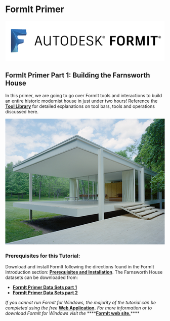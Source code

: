 # FormIt Primer

![](../.gitbook/assets/b5030b43-df24-4259-ad6a-94bcad61bc78.png)

## FormIt Primer Part 1: Building the Farnsworth House

In this primer, we are going to go over FormIt tools and interactions to build an entire historic modernist house in just under two hours! Reference the [**Tool Library**](../tool-library/) for detailed explanations on tool bars, tools and operations discussed here.

![](../.gitbook/assets/49e004f3-d500-4890-9188-e8a87c1e396a-2.png)

### Prerequisites for this Tutorial:

Download and install FormIt following the directions found in the FormIt Introduction section: [**Prerequisites and Installation**](../formit-introduction/prerequisites-and-installation.md). The Farnsworth House datasets can be downloaded from:

* [**FormIt Primer Data Sets part 1**](https://s3-us-west-1.amazonaws.com/downloads.autodeskformit.com/Primer/Part1_datasets.zip)
* [**FormIt Primer Data Sets part 2**](https://s3-us-west-1.amazonaws.com/downloads.autodeskformit.com/Primer/Part2_datasets.zip)

_If you cannot run FormIt for Windows, the majority of the tutorial can be completed using the free_ [**Web Application**](https://formit.autodesk.com/app)**.** _For more information or to download FormIt for Windows visit the_ ****[**FormIt web site.**](https://formit.autodesk.com)\*\*\*\*

